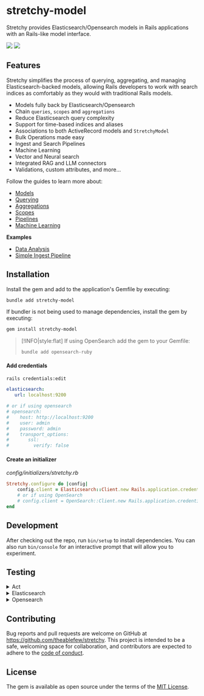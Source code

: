 stretchy-model
===
Stretchy provides Elasticsearch/Opensearch models in Rails applications with an Rails-like model interface.
<p >
    <a href="https://github.com/theablefew/stretchy/releases"><img src="https://img.shields.io/github/v/release/theablefew/stretchy?sort=semver&color=blue"></a>
    <a href="https://github.com/theablefew/stretchy/actions"><img src="https://github.com/theablefew/stretchy/actions/workflows/spec.yml/badge.svg"></a>

</p>

## Features
Stretchy simplifies the process of querying, aggregating, and managing Elasticsearch-backed models, allowing Rails developers to work with search indices as comfortably as they would with traditional Rails models.

* Models fully back by Elasticsearch/Opensearch
* Chain `queries`, `scopes` and `aggregations`
* Reduce Elasticsearch query complexity
* Support for time-based indices and aliases
* Associations to both ActiveRecord models and `StretchyModel`
* Bulk Operations made easy
* Ingest and Search Pipelines
* Machine Learning
* Vector and Neural search 
* Integrated RAG and LLM connectors
* Validations, custom attributes, and more...

Follow the guides to learn more about:
* [Models](guides/models?id=models)
* [Querying](guides/querying?id=querying)
* [Aggregations](guides/aggregations?id=aggregations)
* [Scopes](guides/scopes?id=scopes) 
* [Pipelines](guides/pipelines?id=pipelines)
* [Machine Learning](guides/machine-learning?id=machine-learning)

**Examples**
 - [Data Analysis](examples/data_analysis?id=data-analysis)
 - [Simple Ingest Pipeline](examples/simple-ingest-pipeline?id=simple-ingest-pipeline)


## Installation

Install the gem and add to the application's Gemfile by executing:

```sh
bundle add stretchy-model
```

If bundler is not being used to manage dependencies, install the gem by executing:

```sh
gem install stretchy-model
```

>[!INFO|style:flat]
> If using OpenSearch add the gem to your Gemfile:
>
> ```
> bundle add opensearch-ruby
> ```

#### Add credentials

```sh
rails credentials:edit
```

```yaml
elasticsearch:
   url: localhost:9200

# or if using opensearch
# opensearch:
#    host: http://localhost:9200
#    user: admin
#    password: admin
#    transport_options:
#       ssl:
#         verify: false
```

#### Create an initializer 
*config/initializers/stretchy.rb*

```ruby
Stretchy.configure do |config|
    config.client = Elasticsearch::Client.new Rails.application.credentials.elasticsearch
    # or if using OpenSearch
    # config.client = OpenSearch::Client.new Rails.application.credentials.opensearch
end
```



## Development

After checking out the repo, run `bin/setup` to install dependencies. You can also run `bin/console` for an interactive prompt that will allow you to experiment.


## Testing
<details>
<summary>Act</summary>

Run github action workflow locally

```sh
brew install act --HEAD
```

```sh
act -P ubuntu-latest=ghcr.io/catthehacker/ubuntu:runner-latest
```

</details>

<details>
<summary>Elasticsearch</summary>


```
docker-compose up elasticsearch
```

```
bundle exec rspec
```

</details>

<details>
<summary>Opensearch</summary>


```
docker-compose up opensearch
```

```
ENV['BACKEND']=opensearch bundle rspec 
```
</details>

## Contributing

Bug reports and pull requests are welcome on GitHub at https://github.com/theablefew/stretchy. This project is intended to be a safe, welcoming space for collaboration, and contributors are expected to adhere to the [code of conduct](https://github.com/theablefew/stretchy/blob/master/CODE_OF_CONDUCT.md).

## License

The gem is available as open source under the terms of the [MIT License](https://opensource.org/licenses/MIT).

